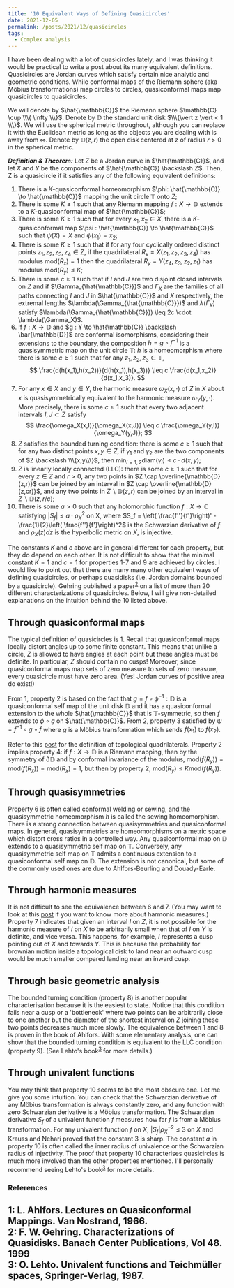 ```yaml
---
title: '10 Equivalent Ways of Defining Quasicircles'
date: 2021-12-05
permalink: /posts/2021/12/quasicircles
tags:
  - Complex analysis
---
```


I have been dealing with a lot of quasicircles lately, and I was thinking it would be practical to write a post about its many equivalent definitions. Quasicircles are Jordan curves which satisfy certain nice analytic and geometric conditions. While conformal maps of the Riemann sphere (aka Möbius transformations) map circles to circles, quasiconformal maps map quasicircles to quasicircles.

We will denote by $\hat{\mathbb{C}}$ the Riemann sphere $\mathbb{C} \cup \\\{ \infty \\\}$. Denote by $\mathbb{D}$ the standard unit disk $\\\{\vert z \vert < 1 \\\}$. We will use the spherical metric throughout, although you can replace it with the Euclidean metric as long as the objects you are dealing with is away from $\infty$. Denote by $\mathbb{D}(z,r)$ the open disk centered at $z$ of radius $r>0$ in the spherical metric.

**_Definition & Theorem:_** Let $Z$ be a Jordan curve in $\hat{\mathbb{C}}$, and let $X$ and $Y$ be the components of $\hat{\mathbb{C}} \backslash Z$. Then, Z is a quasicircle if it satisfies any of the following equivalent definitions:
1. There is a $K$-quasiconformal homeomorphism $\phi: \hat{\mathbb{C}} \to \hat{\mathbb{C}}$ mapping the unit circle $\mathbb{T}$ onto $Z$;
2. There is some $K\geq 1$ such that any Riemann mapping $f: X \to \mathbb{D}$ extends to a $K$-quasiconformal map of $\hat{\mathbb{C}}$;
3. There is some $K\geq 1$ such that for every $x_1, x_2 \in X$, there is a $K$-quasiconformal map $\psi : \hat{\mathbb{C}} \to \hat{\mathbb{C}}$ such that $\psi(X)=X$ and $\psi(x_1)=x_2$;
4. There is some $K\geq 1$ such that if for any four cyclically ordered distinct points $z_1, z_2, z_3, z_4 \in Z$, if the quadrilateral $R_x = X(z_1,z_2,z_3,z_4)$ has modulus $\text{mod}(R_x) = 1$ then the quadrilateral $R_y = Y(z_4,z_3,z_2,z_1)$ has modulus $\text{mod}(R_y) \leq K$;
5. There is some $c\geq 1$ such that if $I$ and $J$ are two disjoint closed intervals on $Z$ and if $\Gamma_{\hat{\mathbb{C}}}$ and $\Gamma_{X}$ are the families of all paths connecting $I$ and $J$ in $\hat{\mathbb{C}}$ and $X$ respectively, the extremal lengths $\lambda(\Gamma_{\hat{\mathbb{C}}})$ and $\lambda(\Gamma_X)$ satisfy $\lambda(\Gamma_{\hat{\mathbb{C}}}) \leq 2c \cdot \lambda(\Gamma_X)$.
6. If $f : X \to \mathbb{D}$ and $g : Y \to \hat{\mathbb{C}} \backslash \bar{\mathbb{D}}$ are conformal isomorphisms, considering their extensions to the boundary, the composition $h = g \circ f^{-1}$ is a quasisymmetric map on the unit circle $\mathbb{T}$: $h$ is a homeomorphism where there is some $c\geq 1$ such that for any $z_1,z_2,z_3 \in \mathbb{T}$,
$$
\frac{d(h(x_1),h(x_2))}{d(h(x_1),h(x_3))} \leq c \frac{d(x_1,x_2)}{d(x_1,x_3)}.
$$
7. For any $x \in X$ and $y \in Y$, the harmonic measure $\omega_X(x, \cdot)$ of $Z$ in $X$ about $x$ is quasisymmetrically equivalent to the harmonic measure $\omega_Y(y, \cdot)$. More precisely, there is some $c\geq 1$ such that every two adjacent intervals $I, J \subset Z$ satisfy
$$
\frac{\omega_X(x,I)}{\omega_X(x,J)} \leq c \frac{\omega_Y(y,I)}{\omega_Y(y,J)};
$$
8. $Z$ satisfies the bounded turning condition: there is some $c \geq 1$ such that for any two distinct points $x,y \in Z$, if $\gamma_1$ and $\gamma_2$ are the two components of $Z \backslash \\\{x,y\\\}$, then $\min_{i=1,2} \text{diam}(\gamma_i) \leq c \cdot d(x,y)$;
9. $Z$ is linearly locally connected (LLC): there is some $c \geq 1$ such that for every $z \in Z$ and $r>0$, any two points in $Z \cap \overline{\mathbb{D}(z,r)}$ can be joined by an interval in $Z \cap \overline{\mathbb{D}(z,cr)}$, and any two points in $Z \backslash \mathbb{D}(z,r)$ can be joined by an interval in $Z \backslash \mathbb{D}(z,r/c)$;
10. There is some $a>0$ such that any holomorphic function $f: X \to \mathbb{C}$ satisfying $\vert S_f \vert \leq a \cdot \rho_X^2$ on X, where $S_f = \left( \frac{f''}{f'}\right)' - \frac{1}{2}\left( \frac{f''}{f'}\right)^2$ is the Schwarzian derivative of $f$ and $\rho_X(z) dz$ is the hyperbolic metric on $X$, is injective.

The constants $K$ and $c$ above are in general different for each property, but they do depend on each other. It is not difficult to show that the minimal constant $K=1$ and $c=1$ for properties 1-7 and 9 are achieved by circles. I would like to point out that there are many many other equivalent ways of defining quasicircles, or perhaps quasidisks (i.e. Jordan domains bounded by a quasicircle). Gehring published a paper<sup>[2](#fn2)</sup> on a list of more than 20 different characterizations of quasicircles. Below, I will give non-detailed explanations on the intuition behind the 10 listed above.

## Through quasiconformal maps
The typical definition of quasicircles is 1. Recall that quasiconformal maps locally distort angles up to some finite constant. This means that unlike a circle, $Z$ is allowed to have angles at each point but these angles must be definite. In particular, $Z$ should contain no cusps! Moreover, since quasiconformal maps map sets of zero measure to sets of zero measure, every quasicircle must have zero area. (Yes! Jordan curves of positive area do exist!)

From 1, property 2 is based on the fact that $g = f \circ \phi^{-1}: \mathbb{D}$ is a quasiconformal self map of the unit disk $\mathbb{D}$ and it has a quasiconformal extension to the whole $\hat{\mathbb{C}}$ that is $\mathbb{T}$-symmetric, so then $f$ extends to $\phi \circ g$ on $\hat{\mathbb{C}}$. From 2, property 3 satisfied by $\psi=f^{-1}\circ g\circ f$ where $g$ is a Möbius transformation which sends $f(x_1)$ to $f(x_2)$.

Refer to this [post](/posts/2020/09/extremal-length) for the definition of topological quadrilaterals. Property 2 implies property 4: if $f: X \to \mathbb{D}$ is a Riemann mapping, then by the symmetry of $\partial \mathbb{D}$ and by conformal invariance of the modulus, $\text{mod}(f(R_y)) = \text{mod}(f(R_x)) = \text{mod}(R_x) = 1$, but then by property 2, $\text{mod}(R_y) \leq K \text{mod}(f(R_y))$.

## Through quasisymmetries
Property 6 is often called conformal welding or sewing, and the quasisymmetric homeomorphism $h$ is called the sewing homeomorphism. There is a strong connection between quasisymmetries and quasiconformal maps. In general, quasisymmetries are homeomorphisms on a metric space which distort cross ratios in a controlled way. Any quasiconformal map on $\mathbb{D}$ extends to a quasisymmetric self map on $\mathbb{T}$. Conversely, any quasisymmetric self map on $\mathbb{T}$ admits a continuous extension to a quasiconformal self map on $\mathbb{D}$. The extension is not canonical, but some of the commonly used ones are due to Ahlfors-Beurling and Douady-Earle.

## Through harmonic measures
It is not difficult to see the equivalence between 6 and 7. (You may want to look at this [post](/posts/2021/08/dirichlet-problem/) if you want to know more about harmonic measures.) Property 7 indicates that given an interval $I$ on $Z$, it is not possible for the harmonic measure of $I$ on $X$ to be arbitrarily small when that of $I$ on $Y$ is definite, and vice versa. This happens, for example, $I$ represents a cusp pointing out of $X$ and towards $Y$. This is because the probability for brownian motion inside a topological disk to land near an outward cusp would be much smaller compared landing near an inward cusp.

## Through basic geometric analysis
The bounded turning condition (property 8) is another popular characterisation because it is the easiest to state. Notice that this condition fails near a cusp or a 'bottleneck' where two points can be arbitrarily close to one another but the diameter of the shortest interval on $Z$ joining these two points decreases much more slowly. The equivalence between 1 and 8 is proven in the book of Ahlfors. With some elementary analysis, one can show that the bounded turning condition is equivalent to the LLC condition (property 9). (See Lehto's book<sup>[3](#fn3)</sup> for more details.)

## Through univalent functions
You may think that property 10 seems to be the most obscure one. Let me give you some intuition. You can check that the Schwarzian derivative of any Möbius transformation is always constantly zero, and any function with zero Schwarzian derivative is a Möbius transformation. The Schwarzian derivative $S_f$ of a univalent function $f$ measures how far $f$ is from a Möbius transformation. For any univalent function $f$ on $X$, $\vert S_f \vert \rho_X^{-2} \leq 3$ on $X$ and Krauss and Nehari proved that the constant $3$ is sharp. The constant $a$ in property 10 is often called the inner radius of univalence or the Schwarzian radius of injectivity. The proof that property 10 characterises quasicircles is much more involved than the other properties mentioned. I'll personally recommend seeing Lehto's book<sup>[3](#fn3)</sup> for more details.

### References

<a name="fn1">1</a>: L. Ahlfors. Lectures on Quasiconformal Mappings. Van Nostrand, 1966.  
<a name="fn2">2</a>: F. W. Gehring. Characterizations of Quasidisks. Banach Center Publications, Vol 48. 1999   
<a name="fn3">3</a>: O. Lehto. Univalent functions and Teichmüller spaces, Springer-Verlag, 1987.
------
